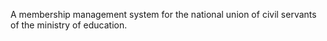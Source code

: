 A membership management system for the national union of civil servants of the ministry of education.

